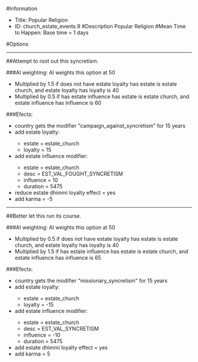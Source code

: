 #Information
 - Title: Popular Religion
 - ID: church_estate_events.9
#Description
Popular Religion
#Mean Time to Happen:
Base time = 1 days

#Options

___
##Attempt to root out this syncretism.

###AI weighting:
AI weights this option at 50
 - Multiplied by 1.5 if does not have estate loyalty has estate is estate church, and estate loyalty has loyalty is 40
 - Multiplied by 0.5 if has estate influence has estate is estate church, and estate influence has influence is 60


###Efects:<ul><li>country gets the modifier "campaign_against_syncretism" for 15 years</li><li>add estate loyalty:</li><ul><li>estate = estate_church</li><li>loyalty = 15</li></ul><li>add estate influence modifier:</li><ul><li>estate = estate_church</li><li>desc = EST_VAL_FOUGHT_SYNCRETISM</li><li>influence = 10</li><li>duration = 5475</li></ul><li>reduce estate dhimmi loyalty effect = yes</li><li>add karma = -5</li></ul>

___
##Better let this run its course.

###AI weighting:
AI weights this option at 50
 - Multiplied by 0.5 if does not have estate loyalty has estate is estate church, and estate loyalty has loyalty is 40
 - Multiplied by 1.5 if has estate influence has estate is estate church, and estate influence has influence is 65


###Efects:<ul><li>country gets the modifier "missionary_syncretism" for 15 years</li><li>add estate loyalty:</li><ul><li>estate = estate_church</li><li>loyalty = -15</li></ul><li>add estate influence modifier:</li><ul><li>estate = estate_church</li><li>desc = EST_VAL_SYNCRETISM</li><li>influence = -10</li><li>duration = 5475</li></ul><li>add estate dhimmi loyalty effect = yes</li><li>add karma = 5</li></ul>
